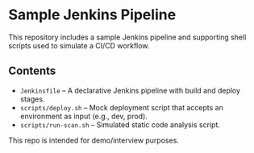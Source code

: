 # Sample Jenkins Pipeline

This repository includes a sample Jenkins pipeline and supporting shell scripts used to simulate a CI/CD workflow.

## Contents

- `Jenkinsfile` – A declarative Jenkins pipeline with build and deploy stages.
- `scripts/deploy.sh` – Mock deployment script that accepts an environment as input (e.g., dev, prod).
- `scripts/run-scan.sh` – Simulated static code analysis script.

This repo is intended for demo/interview purposes.
